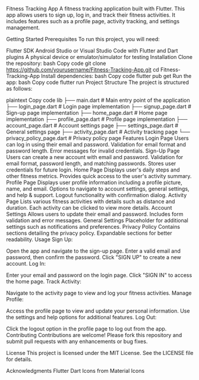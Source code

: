 Fitness Tracking App
A fitness tracking application built with Flutter. This app allows users to sign up, log in, and track their fitness activities. It includes features such as a profile page, activity tracking, and settings management.

Getting Started
Prerequisites
To run this project, you will need:

Flutter SDK
Android Studio or Visual Studio Code with Flutter and Dart plugins
A physical device or emulator/simulator for testing
Installation
Clone the repository:
bash
Copy code
git clone https://github.com/yourusername/Fitness-Tracking-App.git
cd Fitness-Tracking-App
Install dependencies:
bash
Copy code
flutter pub get
Run the app:
bash
Copy code
flutter run
Project Structure
The project is structured as follows:

plaintext
Copy code
lib
├── main.dart               # Main entry point of the application
├── login_page.dart         # Login page implementation
├── signup_page.dart        # Sign-up page implementation
├── home_page.dart          # Home page implementation
├── profile_page.dart       # Profile page implementation
├── account_page.dart       # Account settings page
├── settings_page.dart      # General settings page
├── activity_page.dart      # Activity tracking page
└── privacy_policy_page.dart # Privacy policy page
Features
Login Page
Users can log in using their email and password.
Validation for email format and password length.
Error messages for invalid credentials.
Sign-Up Page
Users can create a new account with email and password.
Validation for email format, password length, and matching passwords.
Stores user credentials for future login.
Home Page
Displays user's daily steps and other fitness metrics.
Provides quick access to the user's activity summary.
Profile Page
Displays user profile information including a profile picture, name, and email.
Options to navigate to account settings, general settings, and help & support.
Logout functionality with confirmation dialog.
Activity Page
Lists various fitness activities with details such as distance and duration.
Each activity can be clicked to view more details.
Account Settings
Allows users to update their email and password.
Includes form validation and error messages.
General Settings
Placeholder for additional settings such as notifications and preferences.
Privacy Policy
Contains sections detailing the privacy policy.
Expandable sections for better readability.
Usage
Sign Up:

Open the app and navigate to the sign-up page.
Enter a valid email and password, then confirm the password.
Click "SIGN UP" to create a new account.
Log In:

Enter your email and password on the login page.
Click "SIGN IN" to access the home page.
Track Activity:

Navigate to the activity page to view and log your fitness activities.
Manage Profile:

Access the profile page to view and update your personal information.
Use the settings and help options for additional features.
Log Out:

Click the logout option in the profile page to log out from the app.
Contributing
Contributions are welcome! Please fork this repository and submit pull requests with any enhancements or bug fixes.

License
This project is licensed under the MIT License. See the LICENSE file for details.

Acknowledgments
Flutter
Dart
Icons from Material Icons

